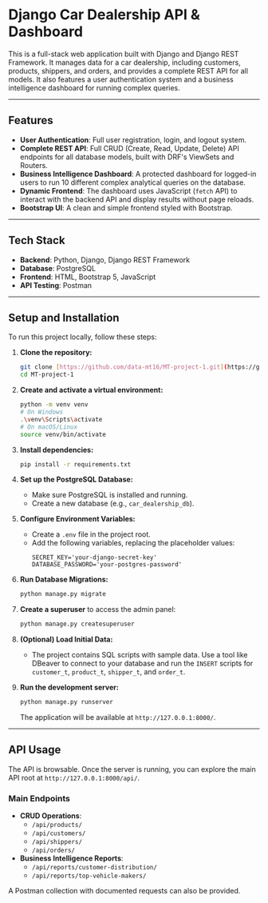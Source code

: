 # Django Car Dealership API & Dashboard

This is a full-stack web application built with Django and Django REST Framework. It manages data for a car dealership, including customers, products, shippers, and orders, and provides a complete REST API for all models. It also features a user authentication system and a business intelligence dashboard for running complex queries.

---

## Features

- **User Authentication**: Full user registration, login, and logout system.
- **Complete REST API**: Full CRUD (Create, Read, Update, Delete) API endpoints for all database models, built with DRF's ViewSets and Routers.
- **Business Intelligence Dashboard**: A protected dashboard for logged-in users to run 10 different complex analytical queries on the database.
- **Dynamic Frontend**: The dashboard uses JavaScript (`fetch` API) to interact with the backend API and display results without page reloads.
- **Bootstrap UI**: A clean and simple frontend styled with Bootstrap.

---

## Tech Stack

- **Backend**: Python, Django, Django REST Framework
- **Database**: PostgreSQL
- **Frontend**: HTML, Bootstrap 5, JavaScript
- **API Testing**: Postman

---

## Setup and Installation

To run this project locally, follow these steps:

1.  **Clone the repository:**

    ```bash
    git clone [https://github.com/data-mt16/MT-project-1.git](https://github.com/data-mt16/MT-project-1.git)
    cd MT-project-1
    ```

2.  **Create and activate a virtual environment:**

    ```bash
    python -m venv venv
    # On Windows
    .\venv\Scripts\activate
    # On macOS/Linux
    source venv/bin/activate
    ```

3.  **Install dependencies:**

    ```bash
    pip install -r requirements.txt
    ```

4.  **Set up the PostgreSQL Database:**

    - Make sure PostgreSQL is installed and running.
    - Create a new database (e.g., `car_dealership_db`).

5.  **Configure Environment Variables:**

    - Create a `.env` file in the project root.
    - Add the following variables, replacing the placeholder values:
      ```env
      SECRET_KEY='your-django-secret-key'
      DATABASE_PASSWORD='your-postgres-password'
      ```

6.  **Run Database Migrations:**

    ```bash
    python manage.py migrate
    ```

7.  **Create a superuser** to access the admin panel:

    ```bash
    python manage.py createsuperuser
    ```

8.  **(Optional) Load Initial Data:**

    - The project contains SQL scripts with sample data. Use a tool like DBeaver to connect to your database and run the `INSERT` scripts for `customer_t`, `product_t`, `shipper_t`, and `order_t`.

9.  **Run the development server:**
    ```bash
    python manage.py runserver
    ```
    The application will be available at `http://127.0.0.1:8000/`.

---

## API Usage

The API is browsable. Once the server is running, you can explore the main API root at `http://127.0.0.1:8000/api/`.

### Main Endpoints

- **CRUD Operations**:
  - `/api/products/`
  - `/api/customers/`
  - `/api/shippers/`
  - `/api/orders/`
- **Business Intelligence Reports**:
  - `/api/reports/customer-distribution/`
  - `/api/reports/top-vehicle-makers/`

A Postman collection with documented requests can also be provided.
